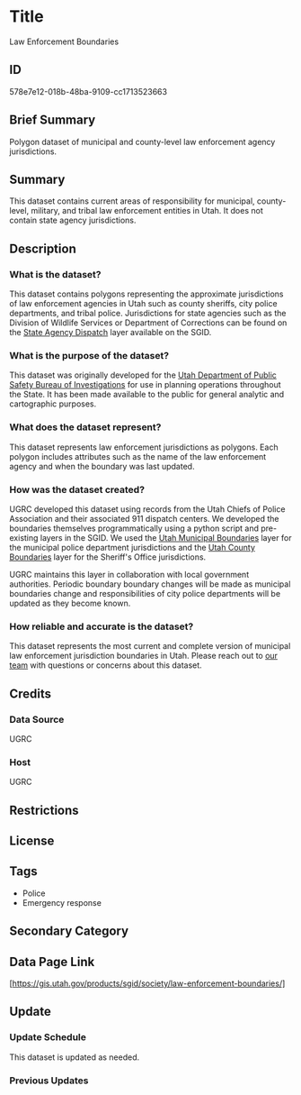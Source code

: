 # Title

Law Enforcement Boundaries

## ID

578e7e12-018b-48ba-9109-cc1713523663

## Brief Summary

Polygon dataset of municipal and county-level law enforcement agency jurisdictions.

## Summary

This dataset contains current areas of responsibility for municipal, county-level, military, and tribal law enforcement entities in Utah. It does not contain state agency jurisdictions.

## Description

### What is the dataset?

This dataset contains polygons representing the approximate jurisdictions of law enforcement agencies in Utah such as county sheriffs, city police departments, and tribal police. Jurisdictions for state agencies such as the Division of Wildlife Services or Department of Corrections can be found on the [State Agency Dispatch](https://gis.utah.gov/products/sgid/society/state-agency-dispatch/) layer available on the SGID.

### What is the purpose of the dataset?

This dataset was originally developed for the [Utah Department of Public Safety Bureau of Investigations](https://sbi.utah.gov/) for use in planning operations throughout the State. It has been made available to the public for general analytic and cartographic purposes.

### What does the dataset represent?

This dataset represents law enforcement jurisdictions as polygons. Each polygon includes attributes such as the name of the law enforcement agency and when the boundary was last updated.

### How was the dataset created?

UGRC developed this dataset using records from the Utah Chiefs of Police Association and their associated 911 dispatch centers. We developed the boundaries themselves programmatically using a python script and pre-existing layers in the SGID. We used the [Utah Municipal Boundaries](https://gis.utah.gov/products/sgid/boundaries/municipal/) layer for the municipal police department jurisdictions and the [Utah County Boundaries](https://gis.utah.gov/products/sgid/boundaries/county/) layer for the Sheriff's Office jurisdictions.

UGRC maintains this layer in collaboration with local government authorities. Periodic boundary boundary changes will be made as municipal boundaries change and responsibilities of city police departments will be updated as they become known.

### How reliable and accurate is the dataset?

This dataset represents the most current and complete version of municipal law enforcement jurisdiction boundaries in Utah. Please reach out to [our team](https://gis.utah.gov/contact/) with questions or concerns about this dataset.

## Credits

### Data Source

UGRC

### Host

UGRC

## Restrictions

## License

## Tags

- Police
- Emergency response

## Secondary Category

## Data Page Link

[https://gis.utah.gov/products/sgid/society/law-enforcement-boundaries/]

## Update

### Update Schedule

This dataset is updated as needed.

### Previous Updates
